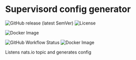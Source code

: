 # Supervisord config generator

![GitHub release (latest SemVer)](https://img.shields.io/github/v/release/agios-ierodromos/super-config) ![License](https://img.shields.io/github/license/agios-ierodromos/super-config?style=social)

![Docker Image](https://img.shields.io/badge/%20-ghcr.io%2Fagios--ierodromos%2Fsuper--config%3Alatest-blue?logo=docker&labelColor=gray&logoColor=white)

![GitHub Workflow Status](https://img.shields.io/github/actions/workflow/status/agios-ierodromos/super-config/main-merge-ci.yml?label=Tests)
![Docker Image](https://img.shields.io/github/actions/workflow/status/agios-ierodromos/super-config/docker-publish.yml?label=Docker+Image)

Listens nats.io topic and generates config
